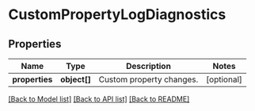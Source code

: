 # CustomPropertyLogDiagnostics

## Properties
Name | Type | Description | Notes
------------ | ------------- | ------------- | -------------
**properties** | **object[]** | Custom property changes. | [optional] 

[[Back to Model list]](../README.md#documentation-for-models) [[Back to API list]](../README.md#documentation-for-api-endpoints) [[Back to README]](../README.md)


